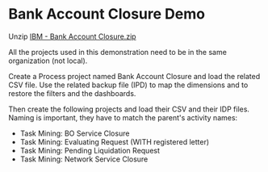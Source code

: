 # Bank Account Closure Demo
Unzip [IBM - Bank Account Closure.zip](IBM%20-%20Bank%20Account%20Closure.zip)

All the projects used in this demonstration need to be in the same organization (not local).

Create a Process project named Bank Account Closure and load the related CSV file. Use the related backup file (IPD) to map the dimensions and to restore the filters and the dashboards.

Then create the following projects and load their CSV and their IDP files. Naming is important, they have to match the parent's activity names:
- Task Mining: BO Service Closure
- Task Mining: Evaluating Request (WITH registered letter)
- Task Mining: Pending Liquidation Request
- Task Mining: Network Service Closure

